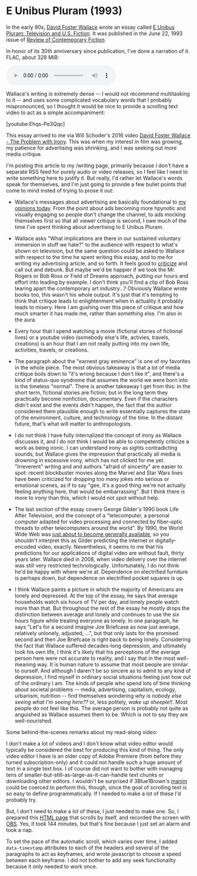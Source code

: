E Unibus Pluram (1993)
======================

In the early 90s, [David Foster Wallace](https://en.wikipedia.org/wiki/David_Foster_Wallace) wrote an essay called [E Unibus Pluram: Television and U.S. Fiction](e_unibus_pluram.html). It was published in the June 22, 1993 issue of [Review of Contemporary Fiction](https://en.wikipedia.org/wiki/Review_of_Contemporary_Fiction).

In honor of its 30th anniversary since publication, I've done a narration of it. FLAC, about 328 MiB:

<audio src="https://files.voussoir.net/audio/e_unibus_pluram.flac" controls></audio>

Wallace's writing is extremely dense -- I would not recommend multitasking to it -- and uses some complicated vocabulary words that I probably mispronounced, so I thought it would be nice to provide a scrolling text video to act as a simple accompaniment:

[youtube:Ehqs-Pe3Qqc]

This essay arrived to me via Will Schoder's 2016 video [David Foster Wallace - The Problem with Irony](https://youtube.com/watch?v=2doZROwdte4). This was when my interest in film was growing, my patience for advertising was shrinking, and I was seeking out more media critique.

I'm posting this article to my /writing page, primarily because I don't have a separate RSS feed for purely audio or video releases, so I feel like I need to write something here to justify it. But really, I'd rather let Wallace's words speak for themselves, and I'm just going to provide a few bullet points that come to mind insted of trying to prose it out:

- Wallace's messages about advertising are basically foundational to [my opinions today](/writing/advertixing). From the point about ads becoming more hpynotic and visually engaging so people don't change the channel, to ads mocking themselves first so that all viewer critique is second, I owe much of the time I've spent thinking about advertising to E Unibus Pluram.

- Wallace asks "What implications are there in our sustained voluntary immersion in stuff we hate?" to the audience with respect to what's shown on television, but the same question could be asked to Wallace with respect to the time he spent writing this essay, and to me for writing my advertising article, and so forth. It feels good to [criticize](https://youtube.com/watch?v=Ih6jcKd7VwU "Ratatouille - Ego's Review") and call out and debunk. But maybe we'd be happier if we took the Mr. Rogers or Bob Ross or Field of Dreams approach, putting our hours and effort into leading by example. I don't think you'll find a clip of Bob Ross tearing apart the contemporary art industry...? Obviously Wallace wrote books too, this wasn't his whole output. It's just that it's tempting to think that critique leads to enlightenment when in actuality it probably leads to misery. Here I am gushing over this piece of critique and how much smarter it has made me, rather than something else. I'm also in the aura.

- Every hour that I spend watching a movie (fictional stories of fictional lives) or a youtube video (somebody else's life, activies, travels, creations) is an hour that I am not really putting into my own life, activities, travels, or creations.

- The paragraph about the "earnest gray eminence" is one of my favorites in the whole piece. The most obvious takeaway is that a lot of media critique boils down to "it's wrong because I don't like it", and there's a kind of status-quo syndrome that assumes the world we were born into is the timeless "normal". There is another takeaway I get from this: in the short term, fictional stories are fiction; but in the long term they practically become nonfiction, documentary. Even if the characters didn't exist and the events didn't happen, the fact that the author considered them plausible enough to write essentially captures the state of the environment, culture, and technology of the time. In the distant future, that's what will matter to anthropologists.

- I do not think I have fully internalized the concept of irony as Wallace discusses it, and I do not think I would be able to competently criticize a work as being ironic. I can understand irony as sights contradicting sounds, but Wallace gives the impression that practically all media is drowning in excessive irony, which has not clicked for me yet. "Irreverent" writing and and authors "afraid of sincerity" are easier to spot: recent blockbuster movies along the Marvel and Star Wars lines have been criticized for dropping too many jokes into serious or emotional scenes, as if to say "gee, it's a good thing we're not actually feeling anything here, that would be embarrassing". But I think there is more to irony than this, which I would not spot without help.

- The last section of the essay covers George Gilder's 1990 book Life After Television, and the concept of a "telecomputer, a personal computer adapted for video processing and connected by fiber-optic threads to other telecomputers around the world". By 1990, the World Wide Web was [just about to become generally available](https://en.wikipedia.org/wiki/History_of_the_Internet), so you shouldn't interpret this as Gilder predicting the internet or digitally-encoded video, exactly. Nevertheless, it seems to me that his predictions for our applications of digital video are without fault, thirty years later. Wallace died in 2008, when video delivery over the internet was still very restricted technologically. Unfortunately, I do not think he'd be happy with where we're at. Dependence on electrified furniture is perhaps down, but dependence on electrified pocket squares is up.

- I think Wallace paints a picture in which the majority of Americans are lonely and depressed. At the top of the essay, he says that average households watch six hours of TV per day, and lonely people watch more than that. But throughout the rest of the essay he mostly drops the distinction between average and lonely and continues to use the six hours figure while treating everyone as lonely. In one paragraph, he says "Let's for a second imagine Joe Briefcase as now just average, relatively unlonely, adjusted, ...", but that only lasts for the promised second and then Joe Briefcase is right back to being lonely. Considering the fact that Wallace suffered decades-long depression, and ultimately took his own life, I think it's likely that his perceptions of the average person here were not accurate to reality, and I say that in the most well-meaning way. It is human nature to assume that most people are similar to ourself. And although I daren't be so sincere as to admit to any kind of depression, I find myself in ordinary social situations feeling just how out of the ordinary I am. The kinds of people who spend lots of time thinking about societal problems -- media, advertising, capitalism, ecology, urbanism, nutrition -- find themselves wondering *why is nobody else seeing what I'm seeing here??* or, less politely, *wake up sheeple!!*. Most people do not feel like this. The average person is probably not quite as anguished as Wallace assumes them to be. Which is not to say they are well-nourished.

Some behind-the-scenes remarks about my read-along video:

I don't make a lot of videos and I don't know what video editor would typically be considered the best for producing this kind of thing. The only video editor I have is an older copy of Adobe Premiere (from before they turned subscription-only) and it could not handle such a huge amount of text in a single text box. I of course did not want to bother with managing tens of smaller-but-still-as-large-as-it-can-handle text chunks or downloading other editors. I wouldn't be surprised if 3Blue1Brown's [manim](https://github.com/3b1b/manim) could be coerced to perform this, though, since the goal of scrolling text is so easy to define programmatically. If I needed to make a lot of these I'd probably try.

But, I don't need to make a lot of these, I just needed to make one. So, I prepared this [HTML page](e_unibus_pluram_recording.html) that scrolls by itself, and recorded the screen with [OBS](https://obsproject.com/). Yes, it took 144 minutes, but that's fine because I just set an alarm and took a nap.

To set the pace of the automatic scroll, which varies over time, I added `data-timestamp` attributes to each of the headers and several of the paragraphs to act as keyframes, and wrote javascript to choose a speed between each keyframe. I did not bother to add any seek functionality because it only needed to work once.
